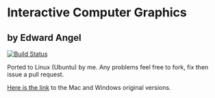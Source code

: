 # Interactive Computer Graphics
## by Edward Angel

[![Build Status](https://travis-ci.org/ButchDean/interactive_computer_graphics.svg?branch=master)](https://travis-ci.org/ButchDean/interactive_computer_graphics)

Ported to Linux (Ubuntu) by me. Any problems feel free to fork, fix then issue a pull request.

[Here is the link](http://www.cs.unm.edu/~angel/BOOK/INTERACTIVE_COMPUTER_GRAPHICS/SIXTH_EDITION/CODE/) to the Mac and Windows original versions.
